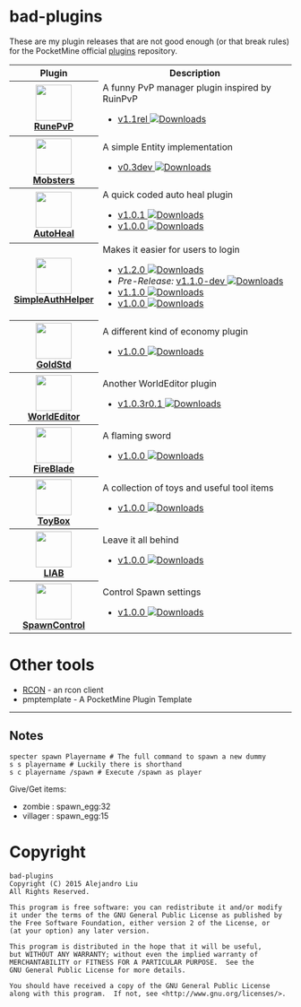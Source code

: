# bad-plugins

These are my plugin releases that are not good enough (or that break
rules) for the PocketMine official
[plugins](http://plugins.pocketmine.net/) repository.

<table>
<tr><th>Plugin</th><th>Description</th></tr>
<tr>
  <th>
    <a href="https://github.com/alejandroliu/bad-plugins/tree/master/RunePvP">
      <img src="https://raw.githubusercontent.com/alejandroliu/bad-plugins/master/Media/Iron_Sword.png" style="width:64px;height:64px" width="64" height="64"/>
      <br/>
      RunePvP
    </a>
  </th>
  <td>
    A funny PvP manager plugin inspired by RuinPvP
    <ul>
      <li>
	<a href="https://github.com/alejandroliu/bad-plugins/releases/tag/RunePvP-1.1rel" title="Downloads">v1.1rel 
	  <img src="https://raw.githubusercontent.com/alejandroliu/bad-plugins/master/Media/download-icon.png" alt="Downloads"/></a>
      </li>
    </ul>
  </td>
</tr>
<!---------------------------------------------------------------------->
<tr>
  <th>
    <a href="https://github.com/alejandroliu/bad-plugins/tree/master/Mobsters">
      <img src="https://raw.githubusercontent.com/alejandroliu/bad-plugins/master/Media/Mobsters-icon.png" style="width:64px;height:64px" width="64" height="64"/>
      <br/>
      Mobsters
    </a>
  </th>
  <td>
    A simple Entity implementation
    <ul>
      <li>
	<a href="https://github.com/alejandroliu/bad-plugins/releases/tag/Mobsters-0.3dev" title="Downloads"> v0.3dev
	  <img src="https://raw.githubusercontent.com/alejandroliu/bad-plugins/master/Media/download-icon.png" alt="Downloads"/></a>
      </li>
    </ul>
  </td>
</tr>
<!---------------------------------------------------------------------->
<tr>
  <th>
    <a href="https://github.com/alejandroliu/bad-plugins/tree/master/AutoHeal">
      <img src="https://raw.githubusercontent.com/alejandroliu/bad-plugins/master/Media/AutoHeal-icon.png" style="width:64px;height:64px" width="64" height="64"/>
      <br/>
      AutoHeal
    </a>
  </th>
  <td>
    A quick coded auto heal plugin
    <ul>
      <li>
	<a href="https://github.com/alejandroliu/bad-plugins/releases/tag/AutoHeal-1.0.1" title="Downloads">v1.0.1
	  <img src="https://raw.githubusercontent.com/alejandroliu/bad-plugins/master/Media/download-icon.png" alt="Downloads"/></a>
      </li>
      <li>
	<a href="https://github.com/alejandroliu/bad-plugins/releases/tag/AutoHeal-1.0.0" title="Downloads">v1.0.0
	  <img src="https://raw.githubusercontent.com/alejandroliu/bad-plugins/master/Media/download-icon.png" alt="Downloads"/></a>
      </li>
    </ul>
  </td>
</tr>

<!---------------------------------------------------------------------->
<tr>
  <th>
    <a href="https://github.com/alejandroliu/bad-plugins/tree/master/SimpleAuthHelper">
      <img src="https://raw.githubusercontent.com/alejandroliu/bad-plugins/master/Media/helper-icon.png" style="width:64px;height:64px" width="64" height="64"/>
      <br/>
      SimpleAuthHelper
    </a>
  </th>
  <td>
    Makes it easier for users to login
    <ul>
      <li>
	<a href="https://github.com/alejandroliu/bad-plugins/releases/tag/SimpleAuthHelper-1.2.0" title="Downloads">v1.2.0
	  <img src="https://raw.githubusercontent.com/alejandroliu/bad-plugins/master/Media/download-icon.png" alt="Downloads"/></a>
      </li>
      <li> <em>Pre-Release:</em>
	<a href="https://github.com/alejandroliu/bad-plugins/releases/tag/SimpleAuthHelper-1.1.0-dev" title="Downloads">v1.1.0-dev
	  <img src="https://raw.githubusercontent.com/alejandroliu/bad-plugins/master/Media/download-icon.png" alt="Downloads"/></a>
      </li>
      <li>
	<a href="https://github.com/alejandroliu/bad-plugins/releases/tag/SimpleAuthHelper-1.1.0" title="Downloads">v1.1.0
	  <img src="https://raw.githubusercontent.com/alejandroliu/bad-plugins/master/Media/download-icon.png" alt="Downloads"/></a>
      </li>
      <li>
	<a href="https://github.com/alejandroliu/bad-plugins/releases/tag/SimpleAuthHelper-1.0.0" title="Downloads">v1.0.0
	  <img src="https://raw.githubusercontent.com/alejandroliu/bad-plugins/master/Media/download-icon.png" alt="Downloads"/></a>
      </li>
    </ul>
  </td>
</tr>

<!---------------------------------------------------------------------->
<tr>
  <th>
    <a href="https://github.com/alejandroliu/bad-plugins/tree/master/GoldStd">
      <img src="https://raw.githubusercontent.com/alejandroliu/bad-plugins/master/Media/GoldStd2-icon.png" style="width:64px;height:64px" width="64" height="64"/>
      <br/>
      GoldStd
    </a>
  </th>
  <td>
    A different kind of economy plugin
    <ul>
      <li>
	<a href="https://github.com/alejandroliu/bad-plugins/releases/tag/GoldStd-1.0.0" title="Downloads">v1.0.0
	  <img src="https://raw.githubusercontent.com/alejandroliu/bad-plugins/master/Media/download-icon.png" alt="Downloads"/></a>
      </li>
    </ul>
  </td>
</tr>

<!---------------------------------------------------------------------->
<tr>
  <th>
    <a href="https://github.com/alejandroliu/bad-plugins/tree/master/WorldEditor">
      <img src="https://raw.githubusercontent.com/alejandroliu/bad-plugins/master/Media/WorldEditor-icon.png" style="width:64px;height:64px" width="64" height="64"/>
      <br/>
      WorldEditor
    </a>
  </th>
  <td>
    Another WorldEditor plugin
    <ul>
      <li>
	<a href="https://github.com/alejandroliu/bad-plugins/releases/tag/WorldEditor-1.0.3r0.1" title="Downloads">v1.0.3r0.1
	  <img src="https://raw.githubusercontent.com/alejandroliu/bad-plugins/master/Media/download-icon.png" alt="Downloads"/></a>
      </li>
    </ul>
  </td>
</tr>

<!---------------------------------------------------------------------->
<tr>
  <th>
    <a href="https://github.com/alejandroliu/bad-plugins/tree/master/FireBlade">
      <img src="https://raw.githubusercontent.com/alejandroliu/bad-plugins/master/Media/FireBlade-icon.png" style="width:64px;height:64px" width="64" height="64"/>
      <br/>
      FireBlade
    </a>
  </th>
  <td>
    A flaming sword
    <ul>
      <li>
	<a href="https://github.com/alejandroliu/bad-plugins/releases/tag/FireBlade-1.0.0" title="Downloads">v1.0.0
	  <img src="https://raw.githubusercontent.com/alejandroliu/bad-plugins/master/Media/download-icon.png" alt="Downloads"/></a>
      </li>
    </ul>
  </td>
</tr>

<!---------------------------------------------------------------------->
<tr>
  <th>
    <a href="https://github.com/alejandroliu/bad-plugins/tree/master/ToyBox">
      <img src="https://raw.githubusercontent.com/alejandroliu/bad-plugins/master/Media/icon-toy-box.png" style="width:64px;height:64px" width="64" height="64"/>
      <br/>
      ToyBox
    </a>
  </th>
  <td>
    A collection of toys and useful tool items
    <ul>
      <li>
	<a href="https://github.com/alejandroliu/bad-plugins/releases/tag/ToyBox-1.0.0" title="Downloads">v1.0.0
	  <img src="https://raw.githubusercontent.com/alejandroliu/bad-plugins/master/Media/download-icon.png" alt="Downloads"/></a>
      </li>
    </ul>
  </td>
</tr>

<!---------------------------------------------------------------------->
<tr>
  <th>
    <a href="https://github.com/alejandroliu/bad-plugins/tree/master/LIAB">
      <img src="https://raw.githubusercontent.com/alejandroliu/bad-plugins/master/Media/LIAB-icon.png" style="width:64px;height:64px" width="64" height="64"/>
      <br/>
      LIAB
    </a>
  </th>
  <td>
    Leave it all behind
    <ul>
      <li>
	<a href="https://github.com/alejandroliu/bad-plugins/releases/tag/LIAB-1.0.0" title="Downloads">v1.0.0
	  <img src="https://raw.githubusercontent.com/alejandroliu/bad-plugins/master/Media/download-icon.png" alt="Downloads"/></a>
      </li>
    </ul>
  </td>
</tr>
<!---------------------------------------------------------------------->
<tr>
  <th>
    <a href="https://github.com/alejandroliu/bad-plugins/tree/master/SpawnControl">
<img src="https://raw.githubusercontent.com/alejandroliu/bad-plugins/master/Media/spawnicon.png" style="width:64px;height:64px" width="64" height="64"/>
      <br/>
      SpawnControl
    </a>
  </th>
  <td>
    Control Spawn settings
    <ul>
      <li>
	<a href="https://github.com/alejandroliu/bad-plugins/releases/tag/SpawnControl-1.0.0" title="Downloads">v1.0.0
	  <img src="https://raw.githubusercontent.com/alejandroliu/bad-plugins/master/Media/download-icon.png" alt="Downloads"/></a>
      </li>
    </ul>
  </td>
</tr>

</table>

# Other tools

* [RCON](https://github.com/alejandroliu/bad-plugins/tree/master/rcon) -
  an rcon client
* pmptemplate - A PocketMine Plugin Template

* * *

## Notes

	specter spawn Playername # The full command to spawn a new dummy
	s s playername # Luckily there is shorthand
	s c playername /spawn # Execute /spawn as player

Give/Get items:

* zombie : spawn_egg:32
* villager : spawn_egg:15

# Copyright

    bad-plugins
    Copyright (C) 2015 Alejandro Liu
    All Rights Reserved.

    This program is free software: you can redistribute it and/or modify
    it under the terms of the GNU General Public License as published by
    the Free Software Foundation, either version 2 of the License, or
    (at your option) any later version.

    This program is distributed in the hope that it will be useful,
    but WITHOUT ANY WARRANTY; without even the implied warranty of
    MERCHANTABILITY or FITNESS FOR A PARTICULAR PURPOSE.  See the
    GNU General Public License for more details.

    You should have received a copy of the GNU General Public License
    along with this program.  If not, see <http://www.gnu.org/licenses/>.
